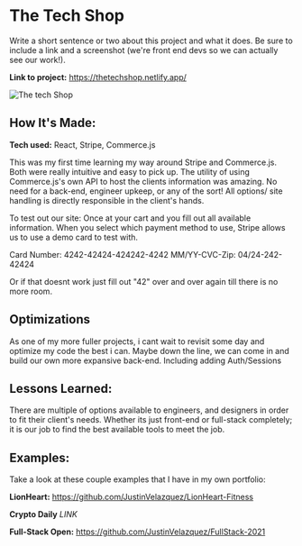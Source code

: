 # The Tech Shop

Write a short sentence or two about this project and what it does. Be sure to include a link and a screenshot (we're front end devs so we can actually see our work!).

**Link to project:** https://thetechshop.netlify.app/

![The tech Shop](https://i.imgur.com/F5UnHsX.png)

## How It's Made:

**Tech used:** React, Stripe, Commerce.js

This was my first time learning my way around Stripe and Commerce.js. Both were really intuitive and easy to pick up. The utility of using Commerce.js's own API to host the clients information was amazing. No need for a back-end, engineer upkeep, or any of the sort! All options/ site handling is directly responsible in the client's hands.

To test out our site: Once at your cart and you fill out all available information. When you select which payment method to use, Stripe allows us to use a demo card to test with.

Card Number: 4242-42424-424242-4242
MM/YY-CVC-Zip: 04/24-242-42424

Or if that doesnt work just fill out "42" over and over again till there is no more room.

## Optimizations

As one of my more fuller projects, i cant wait to revisit some day and optimize my code the best i can. Maybe down the line, we can come in and build our own more expansive back-end. Including adding Auth/Sessions

## Lessons Learned:

There are multiple of options available to engineers, and designers in order to fit their client's needs. Whether its just front-end or full-stack completely; it is our job to find the best available tools to meet the job.

## Examples:

Take a look at these couple examples that I have in my own portfolio:

**LionHeart:** https://github.com/JustinVelazquez/LionHeart-Fitness

**Crypto Daily** _LINK_

**Full-Stack Open:** https://github.com/JustinVelazquez/FullStack-2021
